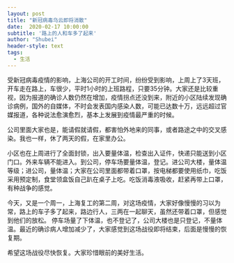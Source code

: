 ```yaml
---
layout: post
title: "新冠病毒乌云即将消散"
date:  2020-02-17 10:00:00
subtitle: '路上的人和车多了起来'
author: "Shubei"
header-style: text
tags:
  - 生活
---
```


受新冠病毒疫情的影响，上海公司的开工时间，纷纷受到影响，上周上了3天班，开车走在路上，车很少，平时1小时的上班路程，只要35分钟。大家还是比较重视，因为报道的确诊人数仍然在增加，疫情拐点还没到来，附近的小区陆续发现确诊病例，国外的自媒体，不时会发表国内感染人数，可能已达数十万，远远超过官媒报道，各种说法愈演愈烈，基本上发展到疫情最严重的时候。

公司里面大家也是，能请假就请假，都害怕外地来的同事，或者路途之中的交叉感染。我也一样，休了两天的假，在家里办公。

小区也在上周进行了全面封锁，出入要量体温，检查出入证件，快递只能送到小区门口。外来车辆不能进入。到公司，停车场要量体温，登记。进公司大楼，量体温等级；进公司，量体温；大家在公司里面都带着口罩，按电梯都要使用纸巾，吃饭采用预定制，食堂领盒饭自己趴在桌子上吃。吃饭消毒液吸收，赶紧再带上口罩，有种战争的感觉。


今天，又是一个周一，上海复工的第二周，对这场疫情，大家好像慢慢的习以为常，路上的车子多了起来，路边行人，三两在一起聊天，虽然还带着口罩，但感觉到他们的放松。
停车场量了下体温，也不登记了，公司大楼也是只登记，不量体温。最近的确诊病人增加减少了，大家感觉到这场战役即将结束，后面是慢慢的恢复期。

希望这场战役尽快恢复。大家珍惜眼前的美好生活。
